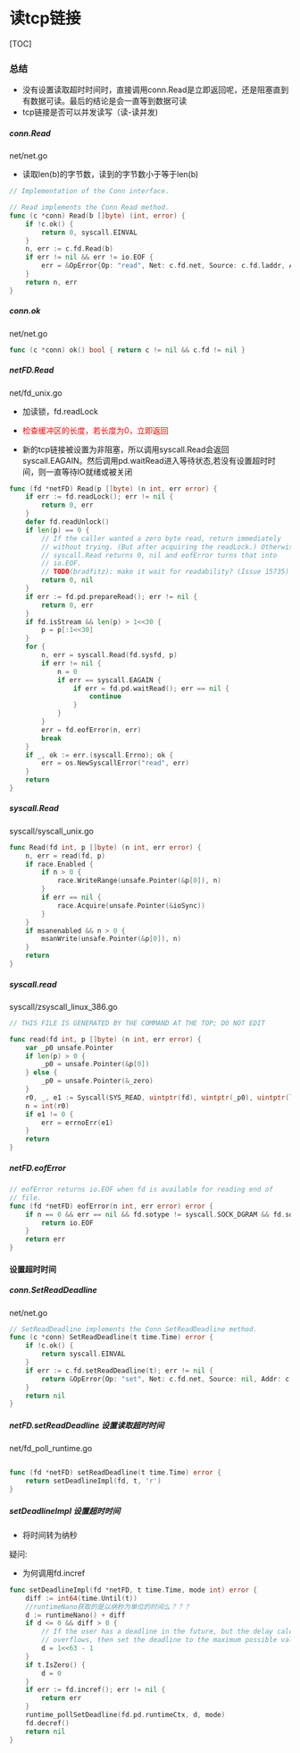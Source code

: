 # 读tcp链接

[TOC]

### 总结

* 没有设置读取超时时间时，直接调用conn.Read是立即返回呢，还是阻塞直到有数据可读。最后的结论是会一直等到数据可读
* tcp链接是否可以并发读写（读-读并发)

##### conn.Read

net/net.go

* 读取len(b)的字节数，读到的字节数小于等于len(b)

~~~go
// Implementation of the Conn interface.

// Read implements the Conn Read method.
func (c *conn) Read(b []byte) (int, error) {
	if !c.ok() {
		return 0, syscall.EINVAL
	}
	n, err := c.fd.Read(b)
	if err != nil && err != io.EOF {
		err = &OpError{Op: "read", Net: c.fd.net, Source: c.fd.laddr, Addr: c.fd.raddr, Err: err}
	}
	return n, err
}
~~~



##### conn.ok

net/net.go

~~~go
func (c *conn) ok() bool { return c != nil && c.fd != nil }
~~~



##### netFD.Read

net/fd_unix.go

* 加读锁，fd.readLock
* <font color="red">检查缓冲区的长度，若长度为0，立即返回</font>

* 新的tcp链接被设置为非阻塞，所以调用syscall.Read会返回syscall.EAGAIN。然后调用pd.waitRead进入等待状态,若没有设置超时时间，则一直等待IO就绪或被关闭

~~~go
func (fd *netFD) Read(p []byte) (n int, err error) {
	if err := fd.readLock(); err != nil {
		return 0, err
	}
	defer fd.readUnlock()
	if len(p) == 0 {
		// If the caller wanted a zero byte read, return immediately
		// without trying. (But after acquiring the readLock.) Otherwise
		// syscall.Read returns 0, nil and eofError turns that into
		// io.EOF.
		// TODO(bradfitz): make it wait for readability? (Issue 15735)
		return 0, nil
	}
	if err := fd.pd.prepareRead(); err != nil {
		return 0, err
	}
	if fd.isStream && len(p) > 1<<30 {
		p = p[:1<<30]
	}
	for {
		n, err = syscall.Read(fd.sysfd, p)
		if err != nil {
			n = 0
			if err == syscall.EAGAIN {
				if err = fd.pd.waitRead(); err == nil {
					continue
				}
			}
		}
		err = fd.eofError(n, err)
		break
	}
	if _, ok := err.(syscall.Errno); ok {
		err = os.NewSyscallError("read", err)
	}
	return
}
~~~

##### syscall.Read

syscall/syscall_unix.go

~~~go
func Read(fd int, p []byte) (n int, err error) {
	n, err = read(fd, p)
	if race.Enabled {
		if n > 0 {
			race.WriteRange(unsafe.Pointer(&p[0]), n)
		}
		if err == nil {
			race.Acquire(unsafe.Pointer(&ioSync))
		}
	}
	if msanenabled && n > 0 {
		msanWrite(unsafe.Pointer(&p[0]), n)
	}
	return
}
~~~



##### syscall.read

syscall/zsyscall_linux_386.go

~~~go
// THIS FILE IS GENERATED BY THE COMMAND AT THE TOP; DO NOT EDIT

func read(fd int, p []byte) (n int, err error) {
	var _p0 unsafe.Pointer
	if len(p) > 0 {
		_p0 = unsafe.Pointer(&p[0])
	} else {
		_p0 = unsafe.Pointer(&_zero)
	}
	r0, _, e1 := Syscall(SYS_READ, uintptr(fd), uintptr(_p0), uintptr(len(p)))
	n = int(r0)
	if e1 != 0 {
		err = errnoErr(e1)
	}
	return
}
~~~



##### netFD.eofError

~~~go
// eofError returns io.EOF when fd is available for reading end of
// file.
func (fd *netFD) eofError(n int, err error) error {
	if n == 0 && err == nil && fd.sotype != syscall.SOCK_DGRAM && fd.sotype != syscall.SOCK_RAW {
		return io.EOF
	}
	return err
}
~~~



#### 设置超时时间

##### conn.SetReadDeadline

net/net.go

~~~go
// SetReadDeadline implements the Conn SetReadDeadline method.
func (c *conn) SetReadDeadline(t time.Time) error {
	if !c.ok() {
		return syscall.EINVAL
	}
	if err := c.fd.setReadDeadline(t); err != nil {
		return &OpError{Op: "set", Net: c.fd.net, Source: nil, Addr: c.fd.laddr, Err: err}
	}
	return nil
}
~~~



##### netFD.setReadDeadline 设置读取超时时间

net/fd_poll_runtime.go

~~~go

func (fd *netFD) setReadDeadline(t time.Time) error {
	return setDeadlineImpl(fd, t, 'r')
}
~~~





##### setDeadlineImpl 设置超时时间

* 将时间转为纳秒

疑问:

* 为何调用fd.incref

~~~go
func setDeadlineImpl(fd *netFD, t time.Time, mode int) error {
	diff := int64(time.Until(t))
    //runtimeNano获取的是以纳秒为单位的时间么？？？
	d := runtimeNano() + diff
	if d <= 0 && diff > 0 {
		// If the user has a deadline in the future, but the delay calculation
		// overflows, then set the deadline to the maximum possible value.
		d = 1<<63 - 1
	}
	if t.IsZero() {
		d = 0
	}
	if err := fd.incref(); err != nil {
		return err
	}
	runtime_pollSetDeadline(fd.pd.runtimeCtx, d, mode)
	fd.decref()
	return nil
}
~~~

